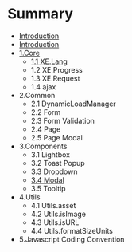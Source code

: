 # Summary

* [Introduction](README.md)
* [Introduction](introduction.md)
* [1.Core](core.md)
  * [1.1 XE.Lang](lang.md)
  * 1.2 XE.Progress
  * 1.3 XE.Request
  * 1.4 ajax
* 2.Common
  * 2.1 DynamicLoadManager
  * 2.2 Form
  * 2.3 Form Validation
  * 2.4 Page
  * 2.5 Page Modal
* 3.Components
  * 3.1 Lightbox
  * 3.2 Toast Popup
  * 3.3 Dropdown
  * [3.4 Modal](modal.md)
  * 3.5 Tooltip
* 4.Utils
  * 4.1 Utils.asset
  * 4.2 Utils.isImage
  * 4.3 Utils.isURL
  * 4.4 Utils.formatSizeUnits
* 5.Javascript Coding Convention

